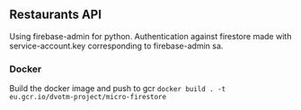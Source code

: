 ## Restaurants API  

Using firebase-admin for python.
Authentication against firestore made with service-account.key corresponding to firebase-admin sa.

### Docker  

Build the docker image and push to gcr
`docker build . -t eu.gcr.io/dvotm-project/micro-firestore`  




